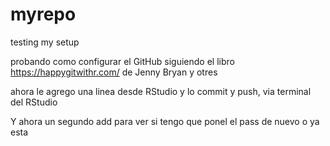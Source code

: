 # myrepo
testing my setup

probando como configurar el GitHub siguiendo el libro https://happygitwithr.com/
de Jenny Bryan y otres

ahora le agrego una linea desde RStudio y lo commit y push, via terminal del RStudio

Y ahora un segundo add para ver si tengo que ponel el pass de nuevo o ya esta
